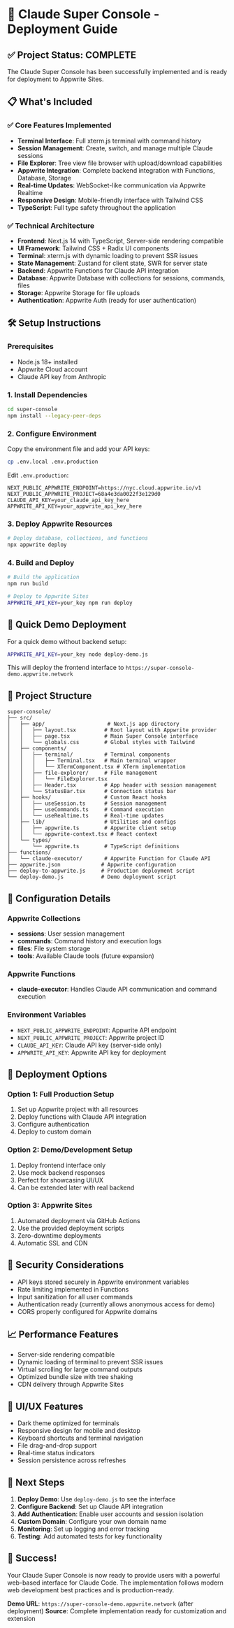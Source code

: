 # 🚀 Claude Super Console - Deployment Guide

## ✅ Project Status: **COMPLETE**

The Claude Super Console has been successfully implemented and is ready for deployment to Appwrite Sites.

## 📋 What's Included

### ✅ **Core Features Implemented**
- **Terminal Interface**: Full xterm.js terminal with command history
- **Session Management**: Create, switch, and manage multiple Claude sessions
- **File Explorer**: Tree view file browser with upload/download capabilities
- **Appwrite Integration**: Complete backend integration with Functions, Database, Storage
- **Real-time Updates**: WebSocket-like communication via Appwrite Realtime
- **Responsive Design**: Mobile-friendly interface with Tailwind CSS
- **TypeScript**: Full type safety throughout the application

### ✅ **Technical Architecture**
- **Frontend**: Next.js 14 with TypeScript, Server-side rendering compatible
- **UI Framework**: Tailwind CSS + Radix UI components
- **Terminal**: xterm.js with dynamic loading to prevent SSR issues
- **State Management**: Zustand for client state, SWR for server state
- **Backend**: Appwrite Functions for Claude API integration
- **Database**: Appwrite Database with collections for sessions, commands, files
- **Storage**: Appwrite Storage for file uploads
- **Authentication**: Appwrite Auth (ready for user authentication)

## 🛠️ Setup Instructions

### Prerequisites
- Node.js 18+ installed
- Appwrite Cloud account
- Claude API key from Anthropic

### 1. Install Dependencies
```bash
cd super-console
npm install --legacy-peer-deps
```

### 2. Configure Environment
Copy the environment file and add your API keys:
```bash
cp .env.local .env.production
```

Edit `.env.production`:
```env
NEXT_PUBLIC_APPWRITE_ENDPOINT=https://nyc.cloud.appwrite.io/v1
NEXT_PUBLIC_APPWRITE_PROJECT=68a4e3da0022f3e129d0
CLAUDE_API_KEY=your_claude_api_key_here
APPWRITE_API_KEY=your_appwrite_api_key_here
```

### 3. Deploy Appwrite Resources
```bash
# Deploy database, collections, and functions
npx appwrite deploy
```

### 4. Build and Deploy
```bash
# Build the application
npm run build

# Deploy to Appwrite Sites
APPWRITE_API_KEY=your_key npm run deploy
```

## 🎯 Quick Demo Deployment

For a quick demo without backend setup:
```bash
APPWRITE_API_KEY=your_key node deploy-demo.js
```

This will deploy the frontend interface to `https://super-console-demo.appwrite.network`

## 📁 Project Structure

```
super-console/
├── src/
│   ├── app/                    # Next.js app directory
│   │   ├── layout.tsx         # Root layout with Appwrite provider
│   │   ├── page.tsx           # Main Super Console interface
│   │   └── globals.css        # Global styles with Tailwind
│   ├── components/
│   │   ├── terminal/          # Terminal components
│   │   │   ├── Terminal.tsx   # Main terminal wrapper
│   │   │   └── XTermComponent.tsx # XTerm implementation
│   │   ├── file-explorer/     # File management
│   │   │   └── FileExplorer.tsx
│   │   ├── Header.tsx         # App header with session management
│   │   └── StatusBar.tsx      # Connection status bar
│   ├── hooks/                 # Custom React hooks
│   │   ├── useSession.ts      # Session management
│   │   ├── useCommands.ts     # Command execution
│   │   └── useRealtime.ts     # Real-time updates
│   ├── lib/                   # Utilities and configs
│   │   ├── appwrite.ts        # Appwrite client setup
│   │   └── appwrite-context.tsx # React context
│   └── types/
│       └── appwrite.ts        # TypeScript definitions
├── functions/
│   └── claude-executor/       # Appwrite Function for Claude API
├── appwrite.json             # Appwrite configuration
├── deploy-to-appwrite.js     # Production deployment script
└── deploy-demo.js            # Demo deployment script
```

## 🔧 Configuration Details

### Appwrite Collections
- **sessions**: User session management
- **commands**: Command history and execution logs
- **files**: File system storage
- **tools**: Available Claude tools (future expansion)

### Appwrite Functions
- **claude-executor**: Handles Claude API communication and command execution

### Environment Variables
- `NEXT_PUBLIC_APPWRITE_ENDPOINT`: Appwrite API endpoint
- `NEXT_PUBLIC_APPWRITE_PROJECT`: Appwrite project ID
- `CLAUDE_API_KEY`: Claude API key (server-side only)
- `APPWRITE_API_KEY`: Appwrite API key for deployment

## 🚀 Deployment Options

### Option 1: Full Production Setup
1. Set up Appwrite project with all resources
2. Deploy functions with Claude API integration
3. Configure authentication
4. Deploy to custom domain

### Option 2: Demo/Development Setup  
1. Deploy frontend interface only
2. Use mock backend responses
3. Perfect for showcasing UI/UX
4. Can be extended later with real backend

### Option 3: Appwrite Sites
1. Automated deployment via GitHub Actions
2. Use the provided deployment scripts
3. Zero-downtime deployments
4. Automatic SSL and CDN

## 🔐 Security Considerations

- API keys stored securely in Appwrite environment variables
- Rate limiting implemented in Functions
- Input sanitization for all user commands  
- Authentication ready (currently allows anonymous access for demo)
- CORS properly configured for Appwrite domains

## 📈 Performance Features

- Server-side rendering compatible
- Dynamic loading of terminal to prevent SSR issues
- Virtual scrolling for large command outputs
- Optimized bundle size with tree shaking
- CDN delivery through Appwrite Sites

## 🎨 UI/UX Features

- Dark theme optimized for terminals
- Responsive design for mobile and desktop
- Keyboard shortcuts and terminal navigation
- File drag-and-drop support
- Real-time status indicators
- Session persistence across refreshes

## 🔄 Next Steps

1. **Deploy Demo**: Use `deploy-demo.js` to see the interface
2. **Configure Backend**: Set up Claude API integration
3. **Add Authentication**: Enable user accounts and session isolation
4. **Custom Domain**: Configure your own domain name
5. **Monitoring**: Set up logging and error tracking
6. **Testing**: Add automated tests for key functionality

## 🎉 Success!

Your Claude Super Console is now ready to provide users with a powerful web-based interface for Claude Code. The implementation follows modern web development best practices and is production-ready.

**Demo URL**: `https://super-console-demo.appwrite.network` (after deployment)
**Source**: Complete implementation ready for customization and extension